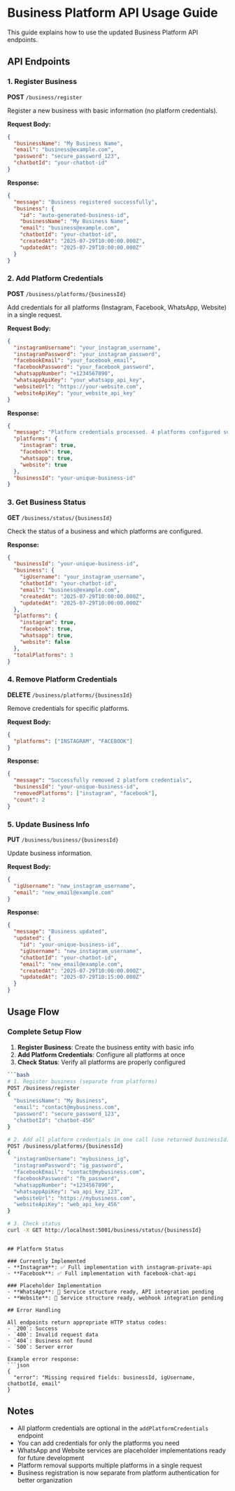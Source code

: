 # Business Platform API Usage Guide

This guide explains how to use the updated Business Platform API endpoints.

## API Endpoints

### 1. Register Business
**POST** `/business/register`

Register a new business with basic information (no platform credentials).

**Request Body:**
```json
{
  "businessName": "My Business Name",
  "email": "business@example.com",
  "password": "secure_password_123",
  "chatbotId": "your-chatbot-id"
}
```

**Response:**
```json
{
  "message": "Business registered successfully",
  "business": {
    "id": "auto-generated-business-id",
    "businessName": "My Business Name",
    "email": "business@example.com",
    "chatbotId": "your-chatbot-id",
    "createdAt": "2025-07-29T10:00:00.000Z",
    "updatedAt": "2025-07-29T10:00:00.000Z"
  }
}
```

### 2. Add Platform Credentials
**POST** `/business/platforms/{businessId}`

Add credentials for all platforms (Instagram, Facebook, WhatsApp, Website) in a single request.

**Request Body:**
```json
{
  "instagramUsername": "your_instagram_username",
  "instagramPassword": "your_instagram_password",
  "facebookEmail": "your_facebook_email",
  "facebookPassword": "your_facebook_password",
  "whatsappNumber": "+1234567890",
  "whatsappApiKey": "your_whatsapp_api_key",
  "websiteUrl": "https://your-website.com",
  "websiteApiKey": "your_website_api_key"
}
```

**Response:**
```json
{
  "message": "Platform credentials processed. 4 platforms configured successfully.",
  "platforms": {
    "instagram": true,
    "facebook": true,
    "whatsapp": true,
    "website": true
  },
  "businessId": "your-unique-business-id"
}
```

### 3. Get Business Status
**GET** `/business/status/{businessId}`

Check the status of a business and which platforms are configured.

**Response:**
```json
{
  "businessId": "your-unique-business-id",
  "business": {
    "igUsername": "your_instagram_username",
    "chatbotId": "your-chatbot-id",
    "email": "business@example.com",
    "createdAt": "2025-07-29T10:00:00.000Z",
    "updatedAt": "2025-07-29T10:00:00.000Z"
  },
  "platforms": {
    "instagram": true,
    "facebook": true,
    "whatsapp": true,
    "website": false
  },
  "totalPlatforms": 3
}
```

### 4. Remove Platform Credentials
**DELETE** `/business/platforms/{businessId}`

Remove credentials for specific platforms.

**Request Body:**
```json
{
  "platforms": ["INSTAGRAM", "FACEBOOK"]
}
```

**Response:**
```json
{
  "message": "Successfully removed 2 platform credentials",
  "businessId": "your-unique-business-id",
  "removedPlatforms": ["instagram", "facebook"],
  "count": 2
}
```

### 5. Update Business Info
**PUT** `/business/business/{businessId}`

Update business information.

**Request Body:**
```json
{
  "igUsername": "new_instagram_username",
  "email": "new_email@example.com"
}
```

**Response:**
```json
{
  "message": "Business updated",
  "updated": {
    "id": "your-unique-business-id",
    "igUsername": "new_instagram_username",
    "chatbotId": "your-chatbot-id",
    "email": "new_email@example.com",
    "createdAt": "2025-07-29T10:00:00.000Z",
    "updatedAt": "2025-07-29T10:15:00.000Z"
  }
}
```

## Usage Flow

### Complete Setup Flow
1. **Register Business**: Create the business entity with basic info
2. **Add Platform Credentials**: Configure all platforms at once
3. **Check Status**: Verify all platforms are properly configured

```bash
```bash
# 1. Register business (separate from platforms)
POST /business/register
{
  "businessName": "My Business",
  "email": "contact@mybusiness.com",
  "password": "secure_password_123",
  "chatbotId": "chatbot-456"
}

# 2. Add all platform credentials in one call (use returned businessId)
POST /business/platforms/{businessId}
{
  "instagramUsername": "mybusiness_ig",
  "instagramPassword": "ig_password",
  "facebookEmail": "contact@mybusiness.com",
  "facebookPassword": "fb_password",
  "whatsappNumber": "+1234567890",
  "whatsappApiKey": "wa_api_key_123",
  "websiteUrl": "https://mybusiness.com",
  "websiteApiKey": "web_api_key_456"
}

# 3. Check status
curl -X GET http://localhost:5001/business/status/{businessId}
```
```

## Platform Status

### Currently Implemented
- **Instagram**: ✅ Full implementation with instagram-private-api
- **Facebook**: ✅ Full implementation with facebook-chat-api

### Placeholder Implementation
- **WhatsApp**: 🚧 Service structure ready, API integration pending
- **Website**: 🚧 Service structure ready, webhook integration pending

## Error Handling

All endpoints return appropriate HTTP status codes:
- `200`: Success
- `400`: Invalid request data
- `404`: Business not found
- `500`: Server error

Example error response:
```json
{
  "error": "Missing required fields: businessId, igUsername, chatbotId, email"
}
```

## Notes

- All platform credentials are optional in the `addPlatformCredentials` endpoint
- You can add credentials for only the platforms you need
- WhatsApp and Website services are placeholder implementations ready for future development
- Platform removal supports multiple platforms in a single request
- Business registration is now separate from platform authentication for better organization
